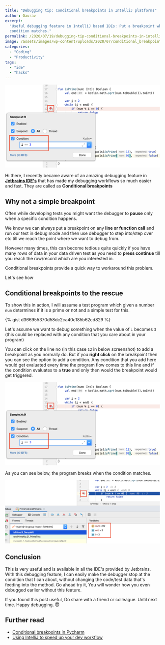 ```yaml
---
title: "Debugging tip: Conditional breakpoints in IntelliJ platforms"
author: Gaurav
excerpt:
  "Useful debugging feature in IntelliJ based IDEs: Put a breakpoint which stops only when a certain
  condition matches."
permalink: /2020/07/19/debugging-tip-conditional-breakpoints-in-intellij-platforms/
image: /assets/images/wp-content/uploads/2020/07/conditional_breakpoint.png
categories:
  - "Coding"
  - "Productivity"
tags:
  - "ide"
  - "hacks"
---
```


![Conditional breakpoints](/assets/images/wp-content/uploads/2020/07/conditional_breakpoint.png)

Hi there, I recently became aware of an amazing debugging feature in
**[Jetbrains IDE's](https://www.jetbrains.com/)** that has made my debugging workflows so much
easier and fast. They are called as **Conditional breakpoints**

## Why not a simple breakpoint

Often while developing tests you might want the debugger to **pause** only when a specific condition
happens.

We know we can always put a breakpoint on any **line or function call** and run our test in debug
mode and then use debugger to step into/step over etc till we reach the point where we want to debug
from.

However many times, this can become tedious quite quickly if you have many rows of data in your data
driven test as you need to **press continue** till you reach the row/record which are you interested
in.

Conditional breakpoints provide a quick way to workaround this problem.

Let's see how

## Conditional breakpoints to the rescue

To show this in action, I will assume a test program which given a number `num` determines if it is
a prime or not and a simple test for this.

{% gist d366955370d58dc2ca40c185b62cd829 %}

Let's assume we want to debug something when the value of `i` becomes `3` (this could be
replaced with any condition that you care about in your program)

You can click on the line no (in this case `12` in below screenshot) to add a breakpoint as you
normally do. But if you **right click** on the breakpoint then you can see the option to add a
condition. Any condition that you add here would get evaluated every time the program flow comes to
this line and if the condition evaluates to a **true** and only then would the breakpoint would get
triggered.

![Conditional breakpoint](/assets/images/wp-content/uploads/2020/07/conditional_breakpoint.png)

As you can see below, the program breaks when the condition matches.

![on breakpoint](/assets/images/wp-content/uploads/2020/07/on_breakpoint.png)

## Conclusion

This is very useful and is available in all the IDE's provided by Jetbrains. With this
debugging feature, I can easily make the debugger stop at the condition that I can about, without
changing the code/test data that's feeding into the method. Go ahead try it, You will wonder
how you even debugged earlier without this feature.

If you found this post useful, Do share with a friend or colleague. Until next time. Happy
debugging. 😇

## Further read

- [Conditional breakpoints in Pycharm](https://www.jetbrains.com/pycharm/guide/tips/conditional-breakpoints/)
- [Using IntelliJ to speed up your dev workflow](https://automationhacks.blog/2020/01/26/using-intellij-to-speed-up-your-dev-workflow/)
